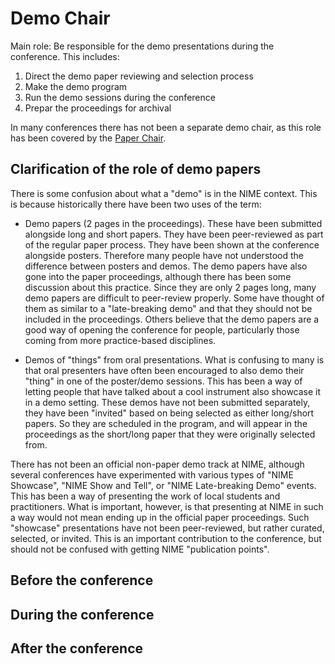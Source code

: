 # Demo Chair

Main role: Be responsible for the demo presentations during the conference. This includes:

1. Direct the demo paper reviewing and selection process
2. Make the demo program
3. Run the demo sessions during the conference
4. Prepar the proceedings for archival

In many conferences there has not been a separate demo chair, as this role has been covered by the [Paper Chair](paper_chair.md).

## Clarification of the role of demo papers

There is some confusion about what a "demo" is in the NIME context. This is because historically there have been two uses of the term:

- Demo papers (2 pages in the proceedings). These have been submitted alongside long and short papers. They have been peer-reviewed as part of the regular paper process. They have been shown at the conference alongside posters. Therefore many people have not understood the difference between posters and demos. The demo papers have also gone into the paper proceedings, although there has been some discussion about this practice. Since they are only 2 pages long, many demo papers are difficult to peer-review properly. Some have thought of them as similar to a "late-breaking demo" and that they should not be included in the proceedings. Others believe that the demo papers are a good way of opening the conference for people, particularly those coming from more practice-based disciplines.

- Demos of "things" from oral presentations. What is confusing to many is that oral presenters have often been encouraged to also demo their "thing" in one of the poster/demo sessions. This has been a way of letting people that have talked about a cool instrument also showcase it in a demo setting. These demos have not been submitted separately, they have been "invited" based on being selected as either long/short papers. So they are scheduled in the program, and will appear in the proceedings as the short/long paper that they were originally selected from.

There has not been an official non-paper demo track at NIME, although several conferences have experimented with various types of "NIME Showcase", "NIME Show and Tell", or "NIME Late-breaking Demo" events. This has been a way of presenting the work of local students and practitioners. What is important, however, is that presenting at NIME in such a way would not mean ending up in the official paper proceedings. Such "showcase" presentations have not been peer-reviewed, but rather curated, selected, or invited. This is an important contribution to the conference, but should not be confused with getting NIME "publication points".  

## Before the conference



## During the conference


## After the conference
